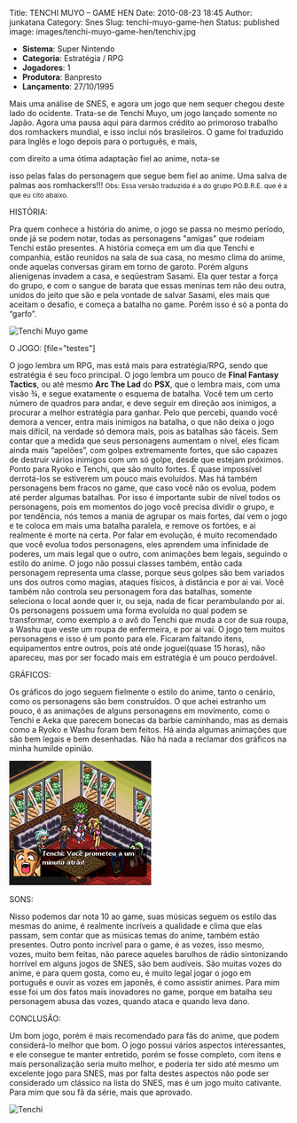 Title: TENCHI MUYO – GAME HEN
Date: 2010-08-23 18:45
Author: junkatana
Category: Snes
Slug: tenchi-muyo-game-hen
Status: published
image: images/tenchi-muyo-game-hen/tenchiv.jpg


* **Sistema**: Super Nintendo
* **Categoria**: Estratégia / RPG
* **Jogadores**: 1
* **Produtora**: Banpresto
* **Lançamento**: 27/10/1995


<!-- PELICAN_BEGIN_SUMMARY -->
Mais uma análise de SNES, e agora um jogo que nem sequer chegou deste
lado do ocidente. Trata-se de Tenchi Muyo, um jogo lançado somente no
Japão. Agora uma pausa aqui para darmos crédito ao primoroso trabalho
dos romhackers mundial, e isso inclui nós brasileiros. O game foi
traduzido para Inglês e logo depois para o português, e mais,
<!-- PELICAN_END_SUMMARY -->com direito a uma ótima adaptação fiel ao anime, nota-se
isso pelas falas do personagem que segue bem fiel ao anime. Uma salva de
palmas aos romhackers!!!
<span style="font-size:85%;">Obs: Essa versão traduzida é a do grupo
PO.B.R.E. que é a que eu cito abaixo.</span>

HISTÓRIA:

Pra quem conhece a história do anime, o jogo se passa no mesmo período, onde já se podem notar, todas as personagens "amigas" que rodeiam Tenchi estão presentes. A história começa em um dia que Tenchi e companhia, estão reunidos na sala de sua casa, no mesmo clima do anime, onde
aquelas conversas giram em torno de garoto. Porém alguns alienígenas
invadem a casa, e seqüestram Sasami. Ela quer testar a força do grupo, e com o sangue de barata que essas meninas tem não deu outra, unidos do jeito que são e pela vontade de salvar Sasami, eles mais que aceitam o desafio, e começa a batalha no game. Porém isso é só a ponta do “garfo”.

![Tenchi Muyo game]([file=gif2dotenchi.gif])

O JOGO: [file="testes"]

O jogo lembra um RPG, mas está mais para estratégia/RPG, sendo que
estratégia é seu foco principal. O jogo lembra um pouco de **Final Fantasy
Tactics**, ou até mesmo **Arc The Lad** do **PSX**, que o lembra mais, com uma
visão ¾, e segue exatamente o esquema de batalha. Você tem um certo número de quadros para andar, e deve seguir em direção aos inimigos, a procurar a melhor estratégia para ganhar. Pelo que percebi, quando você demora a vencer, entra mais inimigos na batalha, o que não deixa o jogo mais difícil, na verdade só demora mais, pois as batalhas são fáceis. Sem contar que a medida que seus personagens aumentam o nível, eles ficam ainda mais “apelões”, com golpes extremamente fortes, que são capazes de destruir vários inimigos com um só golpe, desde que estejam próximos. Ponto para Ryoko e Tenchi, que são muito fortes. É quase impossível derrotá-los se estiverem um pouco mais evoluídos. Mas há também personagens bem fracos no game, que caso você não os evolua, podem até perder algumas batalhas. Por isso é importante subir de nível todos os personagens, pois em momentos do jogo você precisa dividir o grupo, e por tendência, nós temos a mania de agrupar
os mais fortes, daí vem o jogo e te coloca em mais uma batalha paralela, e remove  os fortões, e ai realmente é morte na certa. Por falar em evolução, é muito recomendado que você evolua todos personagens, eles aprendem uma infinidade de poderes, um mais legal que o outro, com animações bem legais, seguindo o estilo do anime. O jogo não possui classes também, então cada personagem representa uma classe, porque seus golpes são bem variados uns dos outros como magias, ataques físicos, à distância e por ai vai. Você também não controla seu personagem
fora das batalhas, somente seleciona o local aonde quer ir, ou seja, nada de ficar perambulando por ai. Os personagens possuem uma forma evoluída no qual podem se transformar, como exemplo a o avô do Tenchi que muda a cor de sua roupa, a Washu que
veste um roupa de enfermeira, e por ai vai. O jogo tem muitos personagens e isso é um ponto para ele. Ficaram faltando itens, equipamentos entre outros, pois até onde joguei(quase 15 horas), não apareceu, mas por ser focado mais em estratégia é um pouco perdoável.

GRÁFICOS:

Os gráficos do jogo seguem fielmente o estilo do anime, tanto o cenário, como os personagens são bem construídos. O que achei estranho um pouco, é as
animações de alguns personagens em movimento, como o Tenchi e Aeka que
parecem bonecas da barbie caminhando, mas as demais como a Ryoko e
Washu foram bem feitos. Há ainda algumas animações que são bem legais e
bem desenhadas. Não há nada a reclamar dos gráficos na minha humilde
opinião.

![Gráficos Tenchi #idalguma](images/tenchi-muyo-game-hen/gifdotenchi2.gif)

SONS:

Nisso podemos dar nota 10 ao game, suas músicas seguem os estilo das
mesmas do anime, é realmente incríveis a qualidade e clima que elas
passam, sem contar que as músicas temas do anime, também
estão presentes. Outro ponto incrível para o game, é as vozes, isso
mesmo, vozes, muito bem feitas, não parece aqueles barulhos de rádio
sintonizando horrível em alguns jogos de SNES, são bem audíveis. São
muitas vozes do anime, e para quem gosta, como eu, é muito legal jogar o
jogo em português e ouvir as vozes em japonês, é como assistir animes.
Para mim esse foi um dos fatos mais inovadores no game, porque em
batalha seu personagem abusa das vozes, quando ataca e quando leva dano.

CONCLUSÃO:

Um bom jogo, porém é mais recomendado para fãs do anime, que podem
considerá-lo melhor que bom. O jogo possui vários aspectos
interessantes, e ele consegue te manter entretido, porém se fosse
completo, com itens e mais personalização seria muito melhor, e poderia
ter sido até mesmo um excelente jogo para SNES, mas por falta destes
aspectos não pode ser considerado um clássico na lista do SNES, mas é um
jogo muito cativante. Para mim que sou fã da série, mais que aprovado.

![Tenchi](http://a.imageshack.us/img829/3644/tenchiv.jpg)

